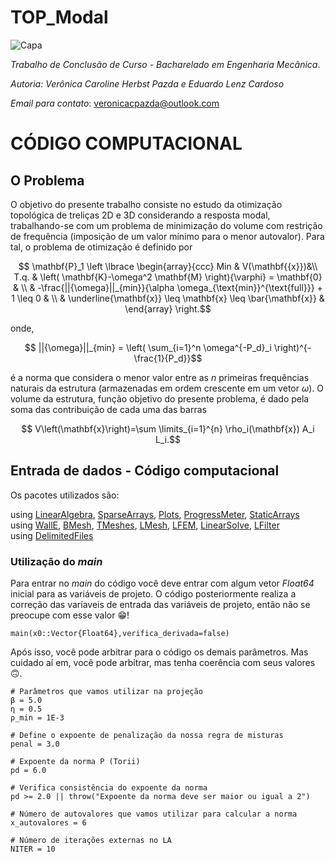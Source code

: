 # TOP_Modal

![Capa](https://github.com/carolpazda/TOP_Modal/assets/107930972/b1e196a8-e4e5-4d47-882b-45551257e5bc)

_Trabalho de Conclusão de Curso - Bacharelado em Engenharia Mecânica_.

_Autoria: Verônica Caroline Herbst Pazda e Eduardo Lenz Cardoso_

_Email para contato_: veronicacpazda@outlook.com

# CÓDIGO COMPUTACIONAL

## O Problema
O objetivo do presente trabalho consiste no estudo da otimização topológica de treliças 2D e 3D considerando a resposta modal, trabalhando-se com um problema de minimização do volume com restrição de frequência (imposição de um valor mínimo para o menor autovalor). Para tal, o problema de otimização é definido por

```math
       \mathbf{P}_1 \left \lbrace \begin{array}{ccc}
       Min  &  V(\mathbf{{x}})&\\
        T.q. &  \left( \mathbf{K}-\omega^2 \mathbf{M} \right){\varphi} = \mathbf{0} & \\
        & -\frac{||{\omega}||_{min}}{\alpha \omega_{\text{min}}^{\text{full}}} + 1 \leq 0 & \\
        & \underline{\mathbf{x}} \leq \mathbf{x} \leq \bar{\mathbf{x}} & 
    \end{array} \right.
```
onde,
```math
  ||{\omega}||_{min} = \left( \sum_{i=1}^n \omega^{-P_d}_i  \right)^{-\frac{1}{P_d}}
```
é a norma que considera o menor valor entre as $n$ primeiras frequências naturais da estrutura (armazenadas em ordem crescente em um vetor $\omega$). O volume da estrutura, função objetivo do presente problema, é dado pela soma das contribuição de cada uma das barras

```math
       V\left(\mathbf{x}\right)=\sum \limits_{i=1}^{n} \rho_i(\mathbf{x}) A_i L_i.
```

## Entrada de dados - Código computacional
Os pacotes utilizados são:

using [LinearAlgebra](https://docs.julialang.org/en/v1/stdlib/LinearAlgebra/), [SparseArrays](https://docs.julialang.org/en/v1/stdlib/SparseArrays/), [Plots](https://docs.juliaplots.org/stable/), [ProgressMeter](https://docs.juliahub.com/ProgressMeter/3V8n6/1.3.1/), [StaticArrays](https://github.com/JuliaArrays/StaticArrays.jl) <br/>
using [WallE](https://github.com/CodeLenz/WallE.jl), [BMesh](https://github.com/CodeLenz/BMesh.jl), [TMeshes](https://github.com/CodeLenz/TMeshes.jl), [LMesh](https://github.com/CodeLenz/LMesh.jl), [LFEM](https://github.com/CodeLenz/LFEM.jl), [LinearSolve](https://github.com/SciML/LinearSolve.jl), [LFilter](https://github.com/CodeLenz/LFilter.jl)<br/>
using [DelimitedFiles](https://docs.julialang.org/en/v1/stdlib/DelimitedFiles/)

### Utilização do _main_
Para entrar no _main_ do código você deve entrar com algum vetor _Float64_ inicial para as variáveis de projeto. O código posteriormente realiza a correção das varíaveis de entrada das variáveis de projeto, então não se preocupe com esse valor :grin:!

```
main(x0::Vector{Float64},verifica_derivada=false)
```

Após isso, você pode arbitrar para o código os demais parâmetros. Mas cuidado aí em, você pode arbitrar, mas tenha coerência com seus valores :upside_down_face:.

```
# Parâmetros que vamos utilizar na projeção
β = 5.0
η = 0.5
ρ_min = 1E-3

# Define o expoente de penalização da nossa regra de misturas
penal = 3.0

# Expoente da norma P (Torii)
pd = 6.0
    
# Verifica consistência do expoente da norma
pd >= 2.0 || throw("Expoente da norma deve ser maior ou igual a 2")
           
# Número de autovalores que vamos utilizar para calcular a norma
x_autovalores = 6

# Número de iterações externas no LA
NITER = 10
```



